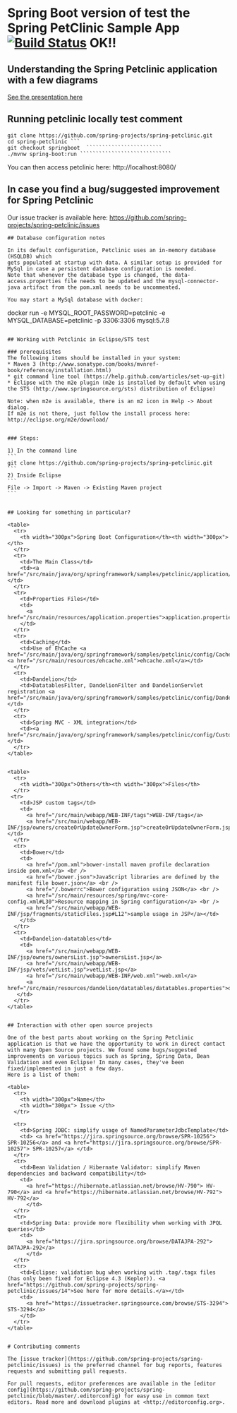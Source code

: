 # Spring Boot version of test the Spring PetClinic Sample App [![Build Status](https://travis-ci.org/spring-projects/spring-petclinic.png?branch=master)](https://travis-ci.org/spring-projects/spring-petclinic/) OK!!

## Understanding the Spring Petclinic application with a few diagrams
<a href="https://speakerdeck.com/michaelisvy/spring-petclinic-sample-application">See  the presentation here</a>

##  Running petclinic  locally  test comment
	git clone https://github.com/spring-projects/spring-petclinic.git
	cd spring-petclinic ```
	git checkout springboot  ````````````````````````
	./mvnw spring-boot:run `````````````````````````````

You can then access petclinic  here: http://localhost:8080/

## In case you  find a bug/suggested improvement for Spring Petclinic
Our issue tracker is available here: https://github.com/spring-projects/spring-petclinic/issues

````````
## Database configuration notes

In its default configuration, Petclinic uses an in-memory database (HSQLDB) which
gets populated at startup with data. A similar setup is provided for MySql in case a persistent database configuration is needed.
Note that whenever the database type is changed, the data-access.properties file needs to be updated and the mysql-connector-java artifact from the pom.xml needs to be uncommented.

You may start a MySql database with docker:

````````
docker run -e MYSQL_ROOT_PASSWORD=petclinic -e MYSQL_DATABASE=petclinic -p 3306:3306 mysql:5.7.8
```````

## Working with Petclinic in Eclipse/STS test

### prerequisites
The following items should be installed in your system:
* Maven 3 (http://www.sonatype.com/books/mvnref-book/reference/installation.html)
* git command line tool (https://help.github.com/articles/set-up-git)
* Eclipse with the m2e plugin (m2e is installed by default when using the STS (http://www.springsource.org/sts) distribution of Eclipse)

Note: when m2e is available, there is an m2 icon in Help -> About dialog.
If m2e is not there, just follow the install process here: http://eclipse.org/m2e/download/


### Steps:

1) In the command line
```
git clone https://github.com/spring-projects/spring-petclinic.git 
```
2) Inside Eclipse
```
File -> Import -> Maven -> Existing Maven project
```


## Looking for something in particular?

<table>
  <tr>
    <th width="300px">Spring Boot Configuration</th><th width="300px"></th>
  </tr>
  <tr>
    <td>The Main Class</td>
    <td><a href="/src/main/java/org/springframework/samples/petclinic/application/PetClinicApplication.java">PetClinicApplication.java</a></td>
  </tr>
  <tr>
    <td>Properties Files</td>
    <td>
      <a href="/src/main/resources/application.properties">application.properties</a>
    </td>
  </tr>
  <tr>
    <td>Caching</td>
    <td>Use of EhCache <a href="/src/main/java/org/springframework/samples/petclinic/config/CacheConfig.java">CacheConfig.java</a> <a href="/src/main/resources/ehcache.xml">ehcache.xml</a></td>
  </tr>
  <tr>
    <td>Dandelion</td>
    <td>DatatablesFilter, DandelionFilter and DandelionServlet registration <a href="/src/main/java/org/springframework/samples/petclinic/config/DandelionConfig.java">DandelionConfig.java</a></td>
  </tr>
  <tr>
    <td>Spring MVC - XML integration</td>
    <td><a href="/src/main/java/org/springframework/samples/petclinic/config/CustomViewsConfiguration.java">CustomViewsConfiguration.java</a></td>
  </tr>
</table>


<table>
  <tr>
    <th width="300px">Others</th><th width="300px">Files</th>
  </tr>
 <tr>
    <td>JSP custom tags</td>
    <td>
      <a href="/src/main/webapp/WEB-INF/tags">WEB-INF/tags</a>
      <a href="/src/main/webapp/WEB-INF/jsp/owners/createOrUpdateOwnerForm.jsp">createOrUpdateOwnerForm.jsp</a></td>
  </tr>
  <tr>
    <td>Bower</td>
    <td>
      <a href="/pom.xml">bower-install maven profile declaration inside pom.xml</a> <br />
      <a href="/bower.json">JavaScript libraries are defined by the manifest file bower.json</a> <br />
      <a href="/.bowerrc">Bower configuration using JSON</a> <br />
      <a href="/src/main/resources/spring/mvc-core-config.xml#L30">Resource mapping in Spring configuration</a> <br />
      <a href="/src/main/webapp/WEB-INF/jsp/fragments/staticFiles.jsp#L12">sample usage in JSP</a></td>
    </td>
  </tr>
  <tr>
    <td>Dandelion-datatables</td>
    <td>
      <a href="/src/main/webapp/WEB-INF/jsp/owners/ownersList.jsp">ownersList.jsp</a>
      <a href="/src/main/webapp/WEB-INF/jsp/vets/vetList.jsp">vetList.jsp</a>
      <a href="/src/main/webapp/WEB-INF/web.xml">web.xml</a>
      <a href="/src/main/resources/dandelion/datatables/datatables.properties">datatables.properties</a>
   </td>
  </tr>
</table>


## Interaction with other open source projects

One of the best parts about working on the Spring Petclinic application is that we have the opportunity to work in direct contact with many Open Source projects. We found some bugs/suggested improvements on various topics such as Spring, Spring Data, Bean Validation and even Eclipse! In many cases, they've been fixed/implemented in just a few days.
Here is a list of them:

<table>
  <tr>
    <th width="300px">Name</th>
    <th width="300px"> Issue </th>
  </tr>

  <tr>
    <td>Spring JDBC: simplify usage of NamedParameterJdbcTemplate</td>
    <td> <a href="https://jira.springsource.org/browse/SPR-10256"> SPR-10256</a> and <a href="https://jira.springsource.org/browse/SPR-10257"> SPR-10257</a> </td>
  </tr>
  <tr>
    <td>Bean Validation / Hibernate Validator: simplify Maven dependencies and backward compatibility</td>
    <td>
      <a href="https://hibernate.atlassian.net/browse/HV-790"> HV-790</a> and <a href="https://hibernate.atlassian.net/browse/HV-792"> HV-792</a>
      </td>
  </tr>
  <tr>
    <td>Spring Data: provide more flexibility when working with JPQL queries</td>
    <td>
      <a href="https://jira.springsource.org/browse/DATAJPA-292"> DATAJPA-292</a>
      </td>
  </tr>  
  <tr>
    <td>Eclipse: validation bug when working with .tag/.tagx files (has only been fixed for Eclipse 4.3 (Kepler)). <a href="https://github.com/spring-projects/spring-petclinic/issues/14">See here for more details.</a></td>
    <td>
      <a href="https://issuetracker.springsource.com/browse/STS-3294"> STS-3294</a>
    </td>
  </tr>    
</table>


# Contributing comments

The [issue tracker](https://github.com/spring-projects/spring-petclinic/issues) is the preferred channel for bug reports, features requests and submitting pull requests.

For pull requests, editor preferences are available in the [editor config](https://github.com/spring-projects/spring-petclinic/blob/master/.editorconfig) for easy use in common text editors. Read more and download plugins at <http://editorconfig.org>.
